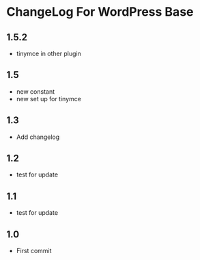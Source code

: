 # ChangeLog For WordPress Base

## 1.5.2

* tinymce in other plugin

## 1.5

* new constant
* new set up for tinymce

## 1.3

* Add changelog

## 1.2

* test for update

## 1.1

* test for update

## 1.0

* First commit
